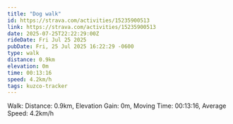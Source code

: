 ```yaml
---
title: "Dog walk"
id: https://strava.com/activities/15235900513
link: https://strava.com/activities/15235900513
date: 2025-07-25T22:22:29:00Z
rideDate: Fri Jul 25 2025
pubDate: Fri, 25 Jul 2025 16:22:29 -0600
type: walk
distance: 0.9km
elevation: 0m
time: 00:13:16
speed: 4.2km/h
tags: kuzco-tracker
---
```

Walk: Distance: 0.9km, Elevation Gain: 0m, Moving Time: 00:13:16, Average Speed: 4.2km/h